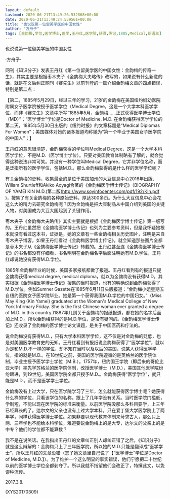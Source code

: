 ```yaml
---
layout: default
Lastmod: 2020-06-21T13:49:26.532868+00:00
date: 2020-06-21T13:49:24.539561+00:00
title: "也说说第一位留美学医的中国女性"
author: "方舟子"
tags: [金韵梅,学位,医学博士,医学,王丹红,医学院,获得,传记,1885,Medical,新语丝]
---
```


也说说第一位留美学医的中国女性

·方舟子·

网刊《知识分子》发表王丹红《第一位留美学医的中国女性：金韵梅的传奇一生》，其实主要是根据枣木夹子《金韵梅大夫略传》改写的，如果说有什么新意的话，就是在文后纠正网刊《赛先生》以前刊登的一篇介绍金韵梅文章的四点错误，特别是第二点：

【第二，1885年5月29日，经过三年的学习，21岁的金韵梅在美国纽约妇幼医院附属女子医学院被授予医学学位（Medical Degree，这是一个大学本科医学学位，而非《赛先生》文章中所写“1885年5月，金韵梅......正式获得医学博士学位（MD）”；“医学博士”学位是Doctor of Medicine, M.D. 在金韵梅获得医学学位的第二天，1885年5月30日出版的《纽约时报》的文章标题是“Medical Diplomas For Women”；美国媒体对她的诸多报道均称她为“第一个毕业于美国女子医学院的中国人”；】

王丹红的意思很清楚，金韵梅获得的学位叫Medical Degree，这是一个大学本科医学学位，不是M.D.（医学博士学位）。只要对美国教育体制略有了解的，就会觉得这种说法非常可笑。并没有一种学位叫Medical Degree，它并非学位名称，而是泛指所有的医学学位，包括M.D.。那么金韵梅获得的是什么样的医学学位呢？

有关金韵梅的史料，收集最全的是位于美国加州的大豆信息中心2016年出版、Willam Shurtleff和Akiko Aoyagi合著的《金韵梅医学博士传记》（BIOGRAPHY OF YAMEI KIN M.D.)第二版(http://www.soyinfocenter.com/pdf/192/Kin.pdf )，搜集了有关金韵梅的各种原始史料，厚达300多页。为什么大豆信息中心会花这么大的精力去研究金韵梅呢？因为金韵梅是把大豆制品从中国介绍到美国的关键人物，对美国成为大豆大国起到了关键作用。

枣木夹子《金韵梅大夫略传》其实主要就是根据《金韵梅医学博士传记》第一版写的。王丹红虽然把《金韵梅医学博士传记》也列为主要参考资料，但是我怀疑她根本就没有看过这本书，证据是，她的文章有一些金韵梅相关历史图片，注明是来自枣木夹子博客，如果王丹红看过《金韵梅医学博士传记》，就会知道那些图片全都是枣木夹子从《金韵梅医学博士传记》转载的。王丹红甚至连《金韵梅医学博士传记》的书名都没有仔细看，书名明明在金韵梅名字后面注明她有M.D.学位，王丹红却说她没有获得M.D.学位。

1885年金韵梅毕业的时候，美国多家报纸都做了报道。王丹红看到有的报道只提金韵梅获得medical degree, medical diploma，就以为金韵梅没有获得M.D。其实根据《金韵梅医学博士传记》搜集的当时报道，也有的明确说到金韵梅获得了M.D.学位。例如Sumner Gazette在1885年6月11日头版报道：“金韵梅小姐星期五自纽约医院女子医学院毕业。她是第一个获得我国M.D.学位的中国妇女。”（Miss May King (Kin Yamei) graduated at the Woman's Medical College of New York Infirmary Friday. She is the first Chinese woman ever granted a degree of M.D. in this country.)1887年几则关于金韵梅的报纸报道，都在她的名字后面加上M.D.。所以金韵梅获得的是M.D.学位，是没有疑问的。《金韵梅医学博士传记》还收录了金韵梅的医学博士论文课题，是关于中国医药和疗法的。

说金韵梅没有获得M.D.，只有大学本科医学学位，这不仅是对金韵梅的贬低，也是对美国医学教育史的无知。王丹红看到有报纸说金韵梅获得了“医学学位”，就以为是和M.D.不一样的学位，却不知在当时以及以后的美国，说某人获得医学学位，指的就是M.D.。在18世纪之前，美国的医学院遵循的是英格兰的医学院体制，毕业生授予医学学士学位（M.B.）。1757年，纽约国王学院（即后来的哥伦比亚大学）率先学苏格兰的医学院体制，改授医学博士（M.D.），美国其他医学院纷纷跟进，到19世纪，美国医学院全都只授予M.D.。金韵梅获得“医学学位”，就只能是M.D.，而不是医学学士学位。

金韵梅没有上过大学，只在医学院学习了三年，怎么就能获得医学博士呢？她获得什么样的学位，只看该学位的名称，跟上了几年学没有关系。当时医学院门槛低，学制短，不能以现在医学院的标准来衡量。以前医学院没那么多科目要学，上三年已经算长的了。达尔文的父亲也没有上过大学本科，只在爱丁堡大学医学院上了两年学，同样获得医学博士学位。如果非要以现代教育体制来苛求古人，那么只上两、三年学也不能给本科学位，难道要说金韵梅上的是大专，达尔文的父亲上的是中专？他们的学位都不能算数？

我不是在说笑话。在我指出王丹红的文章纠正别人却纠正错了之后，《知识分子》就是这么辩解的：金韵梅只上了三年医学院，所以她的M.D.只能是翻译成“医学学士”，所以王丹红的文章没错（忘了她文章里自己说了【“医学博士”学位是Doctor of Medicine, M.D.】）。为了维护一个这么明显的事实错误，他们宁愿把二十世纪以前的医学博士学位全都剥夺了。所以我就不指望他们会改正了，特撰此文，以免谬种流传。

2017.3.8.

(XYS20170309)


